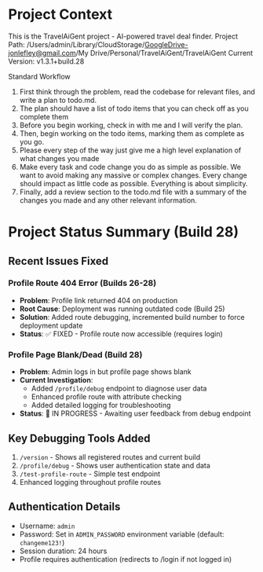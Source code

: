 # Project Context
This is the TravelAiGent project - AI-powered travel deal finder.
Project Path: /Users/admin/Library/CloudStorage/GoogleDrive-jonlefley@gmail.com/My Drive/Personal/TravelAiGent/TravelAiGent
Current Version: v1.3.1+build.28

Standard Workflow
1. First think through the problem, read the codebase for relevant files, and write a plan to todo.md.
2. The plan should have a list of todo items that you can check off as you complete them
3. Before you begin working, check in with me and I will verify the plan.
4. Then, begin working on the todo items, marking them as complete as you go.
5. Please every step of the way just give me a high level explanation of what changes you made
6. Make every task and code change you do as simple as possible. We want to avoid making any massive or complex changes. Every change should impact as little code as possible. Everything is about simplicity.
7. Finally, add a review section to the todo.md file with a summary of the changes you made and any other relevant information.

# Project Status Summary (Build 28)

## Recent Issues Fixed

### Profile Route 404 Error (Builds 26-28)
- **Problem**: Profile link returned 404 on production
- **Root Cause**: Deployment was running outdated code (Build 25)
- **Solution**: Added route debugging, incremented build number to force deployment update
- **Status**: ✅ FIXED - Profile route now accessible (requires login)

### Profile Page Blank/Dead (Build 28)
- **Problem**: Admin logs in but profile page shows blank
- **Current Investigation**:
  - Added `/profile/debug` endpoint to diagnose user data
  - Enhanced profile route with attribute checking
  - Added detailed logging for troubleshooting
- **Status**: 🔄 IN PROGRESS - Awaiting user feedback from debug endpoint

## Key Debugging Tools Added
1. `/version` - Shows all registered routes and current build
2. `/profile/debug` - Shows user authentication state and data
3. `/test-profile-route` - Simple test endpoint
4. Enhanced logging throughout profile routes

## Authentication Details
- Username: `admin`
- Password: Set in `ADMIN_PASSWORD` environment variable (default: `changeme123!`)
- Session duration: 24 hours
- Profile requires authentication (redirects to /login if not logged in)
